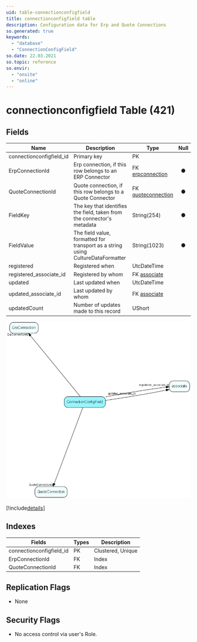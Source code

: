 ```yaml
---
uid: table-connectionconfigfield
title: connectionconfigfield table
description: Configuration data for Erp and Quote Connections
so.generated: true
keywords:
  - "database"
  - "ConnectionConfigField"
so.date: 22.03.2021
so.topic: reference
so.envir:
  - "onsite"
  - "online"
---
```


# connectionconfigfield Table (421)

## Fields

| Name | Description | Type | Null |
|------|-------------|------|:----:|
|connectionconfigfield\_id|Primary key|PK| |
|ErpConnectionId|Erp connection, if this row belongs to an ERP Connector|FK [erpconnection](erpconnection.md)|&#x25CF;|
|QuoteConnectionId|Quote connection, if this row belongs to a Quote Connector|FK [quoteconnection](quoteconnection.md)|&#x25CF;|
|FieldKey|The key that identifies the field, taken from the connector&apos;s metadata|String(254)|&#x25CF;|
|FieldValue|The field value, formatted for transport as a string using CultureDataFormatter|String(1023)|&#x25CF;|
|registered|Registered when|UtcDateTime| |
|registered\_associate\_id|Registered by whom|FK [associate](associate.md)| |
|updated|Last updated when|UtcDateTime| |
|updated\_associate\_id|Last updated by whom|FK [associate](associate.md)| |
|updatedCount|Number of updates made to this record|UShort| |


![ConnectionConfigField table relationship diagram](./media/ConnectionConfigField.png)

[!include[details](./includes/ConnectionConfigField.md)]

## Indexes

| Fields | Types | Description |
|--------|-------|-------------|
|connectionconfigfield\_id |PK |Clustered, Unique |
|ErpConnectionId |FK |Index |
|QuoteConnectionId |FK |Index |

## Replication Flags

* None

## Security Flags

* No access control via user's Role.

